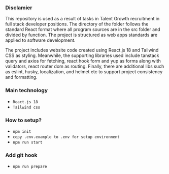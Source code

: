 ### Disclamier

This repository is used as a result of tasks in Talent Growth recruitment in full stack developer positions. The directory of the folder follows the standard React format where all program sources are in the src folder and divided by function. The project is structured as web apps standards are applied to software development.

The project includes website code created using React.js 18 and Tailwind CSS as styling. Meanwhile, the supporting libraries used include tanstack query and axios for fetching, react hook form and yup as forms along with validators, react router dom as routing. Finally, there are additional libs such as eslint, husky, localization, and helmet etc to support project consistency and formatting.

### Main technology

- `React.js 18`
- `Tailwind css`

### How to setup?

- `npm init`
- `copy .env.example to .env for setup environment`
- `npm run start`

### Add git hook

- `npm run prepare`
